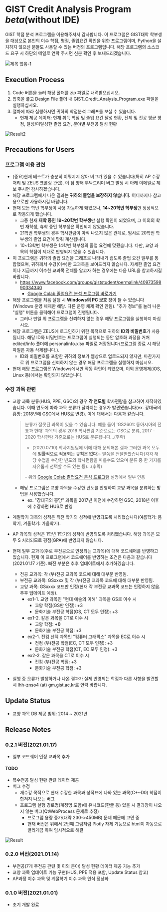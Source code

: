 # GIST Credit Analysis Program *beta*(without IDE)

GIST 학점 분석 프로그램을 이용해주셔서 감사합니다. 이 프로그램은 GIST대학 학부생을 대상으로 본인의 이수 학점, 평점, 졸업요건 확인을 위한 프로그램이며, Python을 설치하지 않으신 분들도 사용할 수 있는 버전의 프로그램입니다. 해당 프로그램의 소스코드 요구 시 하단의 메일로 연락 주시면 신분 확인 후 보내드리겠습니다.

![제목 없음-1](https://user-images.githubusercontent.com/63055303/107764440-8ed62e80-6d73-11eb-8251-2542e3a01b10.jpg)

## Execution Process
1. Code 버튼을 눌러 해당 폴더를 zip 파일로 내려받으십시오.
2. 압축을 풀고 Design File 폴더 내 GIST_Credit_Analysis_Program.exe 파일을 실행하십시오.
3. 절차에 따라 실행하시면 귀하의 학점분석 그래프를 보실 수 있습니다.
   * 현재 제공 데이터: 현재 취득 학점 및 졸업 요건 달성 현황, 전체 및 전공 평균 평점, 달성/미달성한 졸업 요건, 분야별 부전공 달성 현황

![Result2](https://user-images.githubusercontent.com/63055303/103453828-4c0b4a80-4d21-11eb-832c-9f5a65797205.PNG)

## Precautions for Users

### 프로그램 이용 관련
* (중요)현재 테스트가 충분히 이뤄지지 않아 버그가 있을 수 있습니다(특히 AP 수강 처리 및 ZEUS 크롤링 관련). 이 점 양해 부탁드리며 버그 발생 시 아래 이메일로 제보 주시면 감사하겠습니다.
* 해당 프로그램에서 나온 결과는 **귀하의 졸업을 보장하지 않습니다.** 어디까지나 참고용으로만 사용하시길 바랍니다.
* 현재 모든 학번 학부생이 사용 가능하게 돼있으나, **14~20학번 학부생**만 정상적으로 작동되게 했습니다.
    * 그중 현재 **재학 중인 19~20학번 학부생**만 실행 확인이 되었으며, 그 이외의 학번 재학생, 휴학 중인 학부생은 확인되지 않았습니다.
    * 21학번 학부생의 경우 학사편람이 아직 나오지 않은 관계로, 임시로 20학번 학부생의 졸업 요건에 맞춰 계산됩니다.
    * 10~13학번 학부생은 14학번 학부생의 졸업 요건에 맞췄습니다. 다만, 교양 과목의 학점이 제대로 반영되지 않을 수 있습니다.
* 이 프로그램은 귀하의 졸업 요건을 그래프로 나타내기 쉽도록 졸업 요건 일부를 통합했으며, 귀하께서 수강(이수)한 교과목을 보여드리지 않습니다.
자세한 졸업 요건이나 지금까지 이수한 교과목 전체를 알고자 하는 경우에는 다음 URL을 참고하시길 바랍니다.
    * https://www.facebook.com/groups/giststudent/permalink/4097359890334340
        * [Google Colab 졸업요건 분석 프로그램 바로가기](https://colab.research.google.com/drive/1pRaZLyTsbN9RIpmoCs-645dxTWQDM_LQ?usp=sharing&fbclid=IwAR0yx6ptBulpYTaRz9zea9JW7H617tWE518gcrUqDlzWDYFdH73gwfopQ-A)
* 해당 프로그램을 처음 실행 시 **Windows의 PC 보호** 창이 뜰 수 있습니다(Windows 운영 체제만 해당. 다른 운영 체제 확인 안됨).
"추가 정보"를 눌러 나온 "실행" 버튼을 클릭해야 프로그램이 진행됩니다.
    * 그러나 만일 위 프로그램을 신뢰하지 않는 경우 해당 프로그램을 실행하지 마십시오.
* 해당 프로그램은 ZEUS에 로그인하기 위한 목적으로 귀하의 **ID와 비밀번호**가 사용됩니다.
해당 ID와 비밀번호는 프로그램이 실행되는 동안 암호화 과정을 거쳐 edited/info 폴더에 personalinfo.xlsx 파일로 저장됩니다(프로그램 종료 시 해당 파일은 자동 삭제됩니다.).
    * ID와 비밀번호를 포함한 귀하의 정보가 웹상으로 업로드되지 않지만, 마찬가지로 위 프로그램을 신뢰하지 않는 경우 해당 프로그램을 실행하지 마십시오.
* 현재 해당 프로그램은 Windows에서만 작동 확인이 되었으며, 이외 운영체제(iOS, Linux 등)에서는 확인되지 않았습니다.


### 수강 과목 관련
* 교양 과목 분류(HUS, PPE, GSC)의 경우 **각 연도별** 학사편람을 참고하여 제작하였습니다.
이때 연도에 따라 과목 분류가 달라지는 경우가 발견됐습니다(ex. 강대국의 흥망: 2018년에 GSC에서 HUS로 변경). 이에 대해서는 다음과 같습니다.

  > 분류가 잘못된 과목이 있을 수 있습니다. 예를 들어 'GS2601: 동아시아의 전통과 현대' 과목의 경우 2016 학사편람 기준으로는 GSC로 분류, 2017 - 2020 학사편람 기준으로는 HUS로 분류됩니다...(후략)
  > * (2020.07.10) 학사지원팀에 이에 대해 문의해본 결과 그러한 과목 모두에 **일률적으로 적용되는 규칙은 없다**는 말씀을 전달받았습니다(각각 해당 수업을 수강한 년도의 학사편람을 따를수도 있으며 분류 중 한 가지를 자유롭게 선택할 수도 있는 등)...(후략)
  > 
  > \- 위의 [Google Colab 졸업요건 분석 프로그램](https://colab.research.google.com/drive/1pRaZLyTsbN9RIpmoCs-645dxTWQDM_LQ?usp=sharing&fbclid=IwAR0yx6ptBulpYTaRz9zea9JW7H617tWE518gcrUqDlzWDYFdH73gwfopQ-A) 설명에서 일부 인용
  
    * 해당 프로그램은 교양 과목을 수강한 년도를 반영하여 교양 과목을 분류하는 방법을 사용했습니다.
        * ex. "강대국의 흥망" 과목을 2017년 이전에 수강하면 GSC, 2018년 이후에 수강하면 HUS로 반영
* 계절학기 과목의 성적은 직전 학기의 성적에 반영되도록 처리했습니다(여름학기: 봄학기, 겨울학기: 가을학기).
* AP 과목의 성적은 1학년 1학기의 성적에 반영되도록 처리했습니다. 해당 과목은 모두 S 처리되므로 평점(GPA)에 반영되지 않습니다.
* 현재 일부 교과목(주로 부전공으로 인정되는 교과목)에 대해 코드쉐어를 반영하고 있습니다.
현재 이 프로그램에서 코드쉐어를 반영하는 조건은 다음과 같습니다(2021.01.17 기준).
빠진 부분은 추후 업데이트에서 추가하겠습니다.
    * 전공 교과목: 각 (부)전공 교과목 코드에 대해 대부분 반영됨.
    * 부전공 교과목: GSxxxx 및 각 (부)전공 교과목 코드에 대해 대부분 반영됨.
    * 교양 과목: GSxxxx 코드만 인정(현재 각 부전공 교과목 코드는 인정하지 않음. 추후 업데이트 예정).
        * ex1-1. 교양 과목인 "현대 예술의 이해" 과목을 GS로 이수 시
            * 교양 학점(GS만 인정): +3
            * 문화기술 부전공 학점(GS, CT 모두 인정): +3
        * ex1-2. 같은 과목을 CT로 이수 시
            * 교양 학점: **+0**
            * 문화기술 부전공 학점: +3
        * ex2-1. 전컴 선택 과목인 "컴퓨터 그래픽스" 과목을 EC로 이수 시
            * 전컴 (부)전공 학점(EC, CT 모두 인정): +3
            * 문화기술 부전공 학점(CT, EC 모두 인정): +3
        * ex2-2. 같은 과목을 CT로 이수 시
            * 전컴 (부)전공 학점: +3
            * 문화기술 부전공 학점: +3
* 실행 중 오류가 발생하거나 나온 결과가 실제 반영되는 학점과 다른 사항을 발견할 시 lhh-znso4 (at) gm.gist.ac.kr로 연락 바랍니다.

## Update Status
* 교양 과목 DB 제공 범위: 2014 ~ 2021년

## Release Notes
### 0.2.1 버전(2021.01.17)
* 일부 코드쉐어 인정 교과목 추가

#### TODO
* 복수전공 달성 현황 관련 데이터 제공
* 버그 수정
    * 재수강 목적으로 현재 수강한 과목과 성적표에 나와 있는 과목(C+~D0) 학점이 합쳐져 나오는 버그
    * 프로그램 실행 경로명(계정명 포함)에 유니코드(한글 등) 있을 시 결과창이 나오지 않는 버그(QtWebProcess 문제로 추정)
        * 프로그램 용량 증가(대략 230->450MB) 문제 때문에 고민 중
        * 현재 버전은 위에서 2번째 그림처럼 Plotly 자체 기능으로 html이 자동으로 열리게끔 하여 임시적으로 해결
    
![Result](https://user-images.githubusercontent.com/63055303/105740697-c889f580-5f7c-11eb-9ac4-ee25693388aa.PNG)

### 0.2.0 버전(2021.01.14)
* 부전공(7개 주전공 관련 및 이외 분야) 달성 현황 데이터 제공 기능 추가
* 교양 과목 업데이트 기능 구현(HUS, PPE 적용 포함, Update Status 참고)
* AP과정 이수 과목 및 계절학기 이수 과목 인식 정상화

### 0.1.0 버전(2021.01.01)
* 초기 개발 완료
